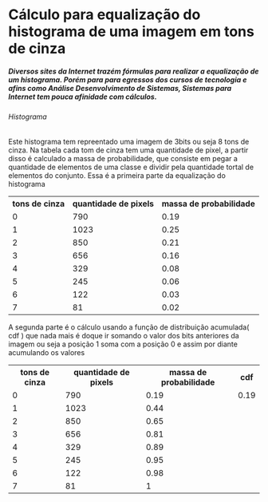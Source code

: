 <h1>Cálculo para equalização do histograma de uma imagem em tons de cinza</h1>

<h5>Diversos sites da Internet trazém fórmulas para realizar a equalização de um histograma. Porém para para egressos dos cursos de tecnologia e afins como Análise Desenvolvimento de Sistemas, Sistemas para Internet tem pouca afinidade com cálculos.</h5>
<h6>Histograma</h6>

<p>Este histograma tem repreentado uma imagem de 3bits ou seja 8 tons de cinza. Na tabela cada tom de cinza tem uma quantidade de pixel, a partir disso é calculado a massa de probabilidade, que consiste em pegar a quantidade de elementos de uma classe e dividir pela quantidade tortal de elementos do conjunto. Essa é a primeira parte da equalização do histograma </p>

<table>
	<tr>
		<th>tons de cinza</th>
		<th>quantidade de pixels </th>
		<th>massa de probabilidade</th>
	</tr>
	<tr>
		<td>0</td>
		<td>790</td>
		<td>0.19</td>
	</tr>
	<tr>
		<td>1</td>
		<td>1023</td>
		<td>0.25</td>
	</tr>
	<tr>
		<td>2</td>
		<td>850</td>
		<td>0.21</td>
	</tr>
	<tr>
		<td>3</td>
		<td>656</td>
		<td>0.16</td>
	</tr>
	<tr>
		<td>4</td>
		<td>329</td>
		<td>0.08</td>
	</tr>
	<tr>
		<td>5</td>
		<td>245</td>
		<td>0.06</td>
	</tr>
	<tr>
		<td>6</td>
		<td>122</td>
		<td>0.03</td>
	</tr>
	<tr>
		<td>7</td>
		<td>81</td>
		<td>0.02</td>
	</tr>

	
	
</table>


<p>A segunda parte é o cálculo usando a função de distribuição acumulada( cdf ) que nada mais é doque ir somando o valor dos bits anteriores da imagem ou seja a posição 1 soma com a posição 0 e assim por diante acumulando os valores</p>

<table>
	<tr>
		<th>tons de cinza</th>
		<th>quantidade de pixels </th>
		<th>massa de probabilidade</th>
		<th>cdf</th>
	</tr>
	<tr>
		<td>0</td>
		<td>790</td>
		<td>0.19</td>
		<td>0.19</td>
	</tr>
	<tr>
		<td>1</td>
		<td>1023</td>
		<td>0.44</td>
	</tr>
	<tr>
		<td>2</td>
		<td>850</td>
		<td>0.65</td>
	</tr>
	<tr>
		<td>3</td>
		<td>656</td>
		<td>0.81</td>
	</tr>
	<tr>
		<td>4</td>
		<td>329</td>
		<td>0.89</td>
	</tr>
	<tr>
		<td>5</td>
		<td>245</td>
		<td>0.95</td>
	</tr>
	<tr>
		<td>6</td>
		<td>122</td>
		<td>0.98</td>
	</tr>
	<tr>
		<td>7</td>
		<td>81</td>
		<td>1</td>
	</tr>

	
	
</table>
